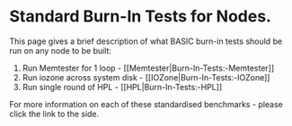 # Standard Burn-In Tests for Nodes.

This page gives a brief description of what BASIC burn-in tests should be run on any node to be built:

1. Run Memtester for 1 loop -  [[Memtester|Burn-In-Tests:-Memtester]]
2. Run iozone across system disk - [[IOZone|Burn-In-Tests:-IOZone]]
3. Run single round of HPL - [[HPL|Burn-In-Tests:-HPL]]

For more information on each of these standardised benchmarks - please click the link to the side.